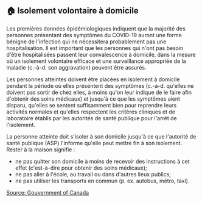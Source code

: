 ## 🏠 Isolement volontaire à domicile

Les premières données épidémiologiques indiquent que la majorité des personnes présentant des symptômes du COVID-19 auront une forme bénigne de l'infection qui ne nécessitera probablement pas une hospitalisation. Il est important que les personnes qui n'ont pas besoin d'être hospitalisées passent leur convalescence à domicile, dans la mesure où un isolement volontaire efficace et une surveillance appropriée de la maladie (c.-à-d. son aggravation) peuvent être assurés.

Les personnes atteintes doivent être placées en isolement à domicile pendant la période où elles présentent des symptômes (c.-à-d. qu'elles ne doivent pas sortir de chez elles, à moins qu'on leur indique de le faire afin d'obtenir des soins médicaux) et jusqu'à ce que les symptômes aient disparu, qu'elles se sentent suffisamment bien pour reprendre leurs activités normales et qu'elles respectent les critères cliniques et de laboratoire établis par les autorités de santé publique pour l'arrêt de l'isolement.

La personne atteinte doit s'isoler à son domicile jusqu'à ce que l'autorité de santé publique (ASP) l'informe qu'elle peut mettre fin à son isolement. Rester à la maison signifie :

- ne pas quitter son domicile à moins de recevoir des instructions à cet effet (c'est-à-dire pour obtenir des soins médicaux);
- ne pas aller à l'école, au travail ou dans d'autres lieux publics;
- ne pas utiliser les transports en commun (p. ex. autobus, métro, taxi).

[Source: Gouvernment of Canada](https://www.canada.ca/fr/sante-publique/services/maladies/2019-nouveau-coronavirus/professionnels-sante/directives-provisoires-cas-contacts.html)
